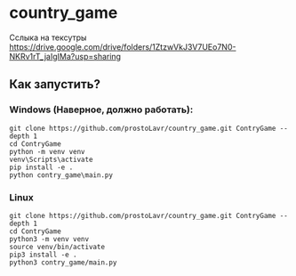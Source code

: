 # country_game


Сслыка на тексутры https://drive.google.com/drive/folders/1ZtzwVkJ3V7UEo7N0-NKRv1rT_jaIgIMa?usp=sharing 

## Как запустить?
### Windows (Наверное, должно работать):
```shell
git clone https://github.com/prostoLavr/country_game.git ContryGame --depth 1
cd ContryGame
python -m venv venv
venv\Scripts\activate
pip install -e .
python contry_game\main.py
```

### Linux
```shell
git clone https://github.com/prostoLavr/country_game.git ContryGame --depth 1
cd ContryGame
python3 -m venv venv
source venv/bin/activate
pip3 install -e .
python3 contry_game/main.py
```
